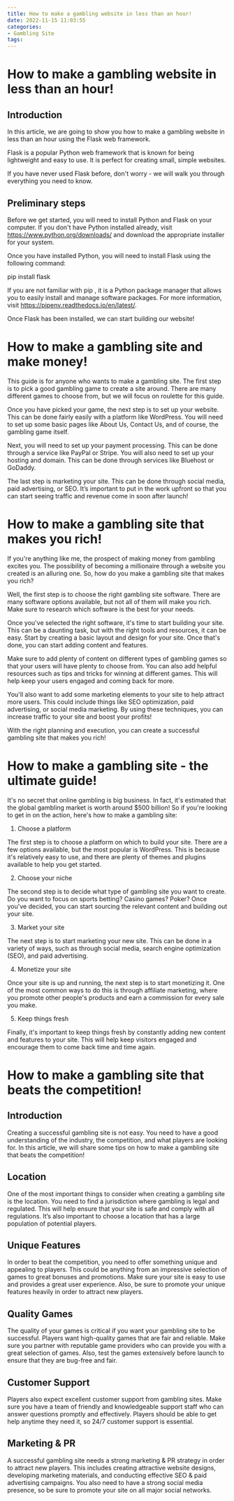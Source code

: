 ```yaml
---
title: How to make a gambling website in less than an hour!
date: 2022-11-15 11:03:55
categories:
- Gambling Site
tags:
---
```



#  How to make a gambling website in less than an hour!

 ## Introduction

In this article, we are going to show you how to make a gambling website in less than an hour using the Flask web framework.

Flask is a popular Python web framework that is known for being lightweight and easy to use. It is perfect for creating small, simple websites.

If you have never used Flask before, don't worry - we will walk you through everything you need to know.

## Preliminary steps

Before we get started, you will need to install Python and Flask on your computer. If you don't have Python installed already, visit https://www.python.org/downloads/ and download the appropriate installer for your system.

Once you have installed Python, you will need to install Flask using the following command:

pip install flask

If you are not familiar with pip , it is a Python package manager that allows you to easily install and manage software packages. For more information, visit https://pipenv.readthedocs.io/en/latest/.

Once Flask has been installed, we can start building our website!

#  How to make a gambling site and make money!

This guide is for anyone who wants to make a gambling site. The first step is to pick a good gambling game to create a site around. There are many different games to choose from, but we will focus on roulette for this guide.

Once you have picked your game, the next step is to set up your website. This can be done fairly easily with a platform like WordPress. You will need to set up some basic pages like About Us, Contact Us, and of course, the gambling game itself.

Next, you will need to set up your payment processing. This can be done through a service like PayPal or Stripe. You will also need to set up your hosting and domain. This can be done through services like Bluehost or GoDaddy.

The last step is marketing your site. This can be done through social media, paid advertising, or SEO. It’s important to put in the work upfront so that you can start seeing traffic and revenue come in soon after launch!

#  How to make a gambling site that makes you rich!

If you're anything like me, the prospect of making money from gambling excites you. The possibility of becoming a millionaire through a website you created is an alluring one. So, how do you make a gambling site that makes you rich?

Well, the first step is to choose the right gambling site software. There are many software options available, but not all of them will make you rich. Make sure to research which software is the best for your needs.

Once you've selected the right software, it's time to start building your site. This can be a daunting task, but with the right tools and resources, it can be easy. Start by creating a basic layout and design for your site. Once that's done, you can start adding content and features.

Make sure to add plenty of content on different types of gambling games so that your users will have plenty to choose from. You can also add helpful resources such as tips and tricks for winning at different games. This will help keep your users engaged and coming back for more.

You'll also want to add some marketing elements to your site to help attract more users. This could include things like SEO optimization, paid advertising, or social media marketing. By using these techniques, you can increase traffic to your site and boost your profits!

With the right planning and execution, you can create a successful gambling site that makes you rich!

#  How to make a gambling site - the ultimate guide!

It's no secret that online gambling is big business. In fact, it's estimated that the global gambling market is worth around $500 billion! So if you're looking to get in on the action, here's how to make a gambling site:

1. Choose a platform

The first step is to choose a platform on which to build your site. There are a few options available, but the most popular is WordPress. This is because it's relatively easy to use, and there are plenty of themes and plugins available to help you get started.

2. Choose your niche

The second step is to decide what type of gambling site you want to create. Do you want to focus on sports betting? Casino games? Poker? Once you've decided, you can start sourcing the relevant content and building out your site.

3. Market your site

The next step is to start marketing your new site. This can be done in a variety of ways, such as through social media, search engine optimization (SEO), and paid advertising.

4. Monetize your site

Once your site is up and running, the next step is to start monetizing it. One of the most common ways to do this is through affiliate marketing, where you promote other people's products and earn a commission for every sale you make.

5. Keep things fresh

Finally, it's important to keep things fresh by constantly adding new content and features to your site. This will help keep visitors engaged and encourage them to come back time and time again.

#  How to make a gambling site that beats the competition!

## Introduction

Creating a successful gambling site is not easy. You need to have a good understanding of the industry, the competition, and what players are looking for. In this article, we will share some tips on how to make a gambling site that beats the competition!

## Location

One of the most important things to consider when creating a gambling site is the location. You need to find a jurisdiction where gambling is legal and regulated. This will help ensure that your site is safe and comply with all regulations. It’s also important to choose a location that has a large population of potential players.

## Unique Features

In order to beat the competition, you need to offer something unique and appealing to players. This could be anything from an impressive selection of games to great bonuses and promotions. Make sure your site is easy to use and provides a great user experience. Also, be sure to promote your unique features heavily in order to attract new players.

## Quality Games

The quality of your games is critical if you want your gambling site to be successful. Players want high-quality games that are fair and reliable. Make sure you partner with reputable game providers who can provide you with a great selection of games. Also, test the games extensively before launch to ensure that they are bug-free and fair.

## Customer Support

Players also expect excellent customer support from gambling sites. Make sure you have a team of friendly and knowledgeable support staff who can answer questions promptly and effectively. Players should be able to get help anytime they need it, so 24/7 customer support is essential.

## Marketing & PR

A successful gambling site needs a strong marketing & PR strategy in order to attract new players. This includes creating attractive website designs, developing marketing materials, and conducting effective SEO & paid advertising campaigns. You also need to have a strong social media presence, so be sure to promote your site on all major social networks.